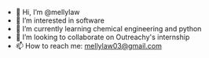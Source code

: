 - 👋 Hi, I’m @mellylaw
- 👀 I’m interested in software
- 🌱 I’m currently learning chemical engineering and python
- 💞️ I’m looking to collaborate on Outreachy's internship
- 📫 How to reach me: mellylaw03@gmail.com 

<!---
mellylaw/mellylaw is a ✨ special ✨ repository because its `README.md` (this file) appears on your GitHub profile.
You can click the Preview link to take a look at your changes.
--->
